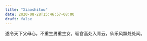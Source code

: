 ```yaml
---
title: "Xiaoshitou"
date: 2020-08-28T15:46:57+08:00
draft: false
---
```


遂令天下父母心，不重生男重生女。骊宫高处入青云，仙乐风飘处处闻。